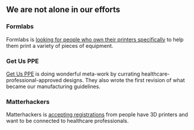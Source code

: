 ## We are not alone in our efforts

### Formlabs
Formlabs is [looking for people who own their printers specifically](https://formlabs.com/covid-19-response/) to help them print a variety of pieces of equipment.

### Get Us PPE
[Get Us PPE](https://getusppe.org/) is doing wonderful meta-work by currating healthcare-professional-approved designs. They also wrote the first revision of what became our manufacturing guidelines.

### Matterhackers
Matterhackers is [accepting registrations](https://www.matterhackers.com/covid-19) from people have 3D printers and want to be connected to healthcare professionals.